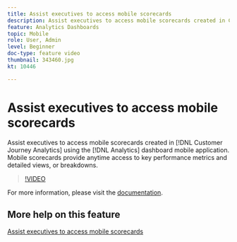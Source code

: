 ```yaml
---
title: Assist executives to access mobile scorecards
description: Assist executives to access mobile scorecards created in Customer Journey Analytics using the Analytics dashboard mobile application.  Mobile scorecards provide anytime access to key performance metrics and detailed views, or breakdowns. 
feature: Analytics Dashboards
topic: Mobile
role: User, Admin
level: Beginner 
doc-type: feature video
thumbnail: 343460.jpg
kt: 10446

---
```


# Assist executives to access mobile scorecards

Assist executives to access mobile scorecards created in [!DNL Customer Journey Analytics] using the [!DNL Analytics] dashboard mobile application.  Mobile scorecards provide anytime access to key performance metrics and detailed views, or breakdowns. 

>[!VIDEO](https://video.tv.adobe.com/v/343460/?quality=12&learn=on)

For more information, please visit the [documentation](https://experienceleague.adobe.com/docs/analytics-platform/using/cja-dashboards/set-up-execs.html).

## More help on this feature

[Assist executives to access mobile scorecards](create-a-mobile-scorecard.md)